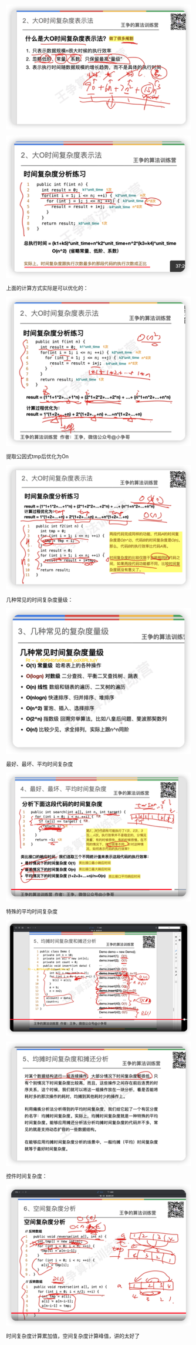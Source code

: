 

![image-20220616000435185](image/image-20220616000435185.png)



![image-20220616000704983](image/image-20220616000704983.png)

上面的计算方式实际是可以优化的：

![image-20220616000855990](image/image-20220616000855990.png)

提取公因式tmp后优化为On

![image-20220616001011440](image/image-20220616001011440.png)

几种常见的时间复杂度量级：

![image-20220616001107687](image/image-20220616001107687.png)

最好、最坏、平均时间复杂度

![image-20220617160342692](image/image-20220617160342692.png)

特殊的平均时间复杂度

![image-20220617160952063](image/image-20220617160952063.png)

![image-20220617161010389](image/image-20220617161010389.png)

控件时间复杂度：

![image-20220617161331547](image/image-20220617161331547.png)

时间复杂度计算累加值，空间复杂度计算峰值，讲的太好了